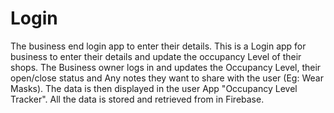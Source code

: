 # Login
The business end login app to enter their details.
This is a Login app for business to enter their details and update the occupancy Level of their shops.
The Business owner logs in and updates the Occupancy Level, their open/close status and Any notes they want to share with the user (Eg: Wear Masks).
The data is then displayed in the user App "Occupancy Level Tracker". All the data is stored and retrieved from in Firebase.
